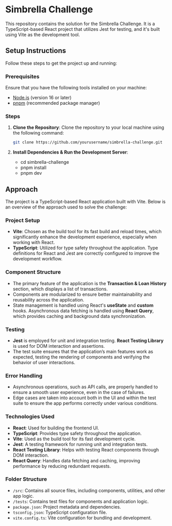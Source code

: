 # Simbrella Challenge

This repository contains the solution for the Simbrella Challenge. It is a TypeScript-based React project that utilizes Jest for testing, and it's built using Vite as the development tool.

## Setup Instructions

Follow these steps to get the project up and running:

### Prerequisites

Ensure that you have the following tools installed on your machine:

- [Node.js](https://nodejs.org/) (version 16 or later)
- [pnpm](https://pnpm.io/) (recommended package manager)

### Steps

1. **Clone the Repository**:
   Clone the repository to your local machine using the following command:

   ```bash
   git clone https://github.com/yourusername/simbrella-challenge.git

   ```

2. **Install Dependencies & Run the Development Server**:
   - cd simbrella-challenge
   - pnpm install
   - pnpm dev

## Approach

The project is a TypeScript-based React application built with Vite. Below is an overview of the approach used to solve the challenge:

### Project Setup

- **Vite**: Chosen as the build tool for its fast build and reload times, which significantly enhance the development experience, especially when working with React.
- **TypeScript**: Utilized for type safety throughout the application. Type definitions for React and Jest are correctly configured to improve the development workflow.

### Component Structure

- The primary feature of the application is the **Transaction & Loan History** section, which displays a list of transactions.
- Components are modularized to ensure better maintainability and reusability across the application.
- State management is handled using React's **useState** and **custom** hooks. Asynchronous data fetching is handled using **React Query**, which provides caching and background data synchronization.

### Testing

- **Jest** is employed for unit and integration testing. **React Testing Library** is used for DOM interaction and assertions.
- The test suite ensures that the application’s main features work as expected, testing the rendering of components and verifying the behavior of user interactions.

### Error Handling

- Asynchronous operations, such as API calls, are properly handled to ensure a smooth user experience, even in the case of failures.
- Edge cases are taken into account both in the UI and within the test suite to ensure the app performs correctly under various conditions.

### Technologies Used

- **React**: Used for building the frontend UI.
- **TypeScript**: Provides type safety throughout the application.
- **Vite**: Used as the build tool for its fast development cycle.
- **Jest**: A testing framework for running unit and integration tests.
- **React Testing Library**: Helps with testing React components through DOM interaction.
- **React Query**: Handles data fetching and caching, improving performance by reducing redundant requests.

### Folder Structure

- `/src`: Contains all source files, including components, utilities, and other app logic.
- `/tests`: Contains test files for components and application logic.
- `package.json`: Project metadata and dependencies.
- `tsconfig.json`: TypeScript configuration file.
- `vite.config.ts`: Vite configuration for bundling and development.
